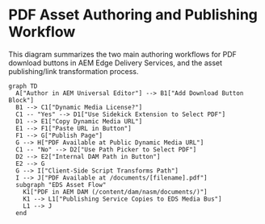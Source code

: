 # PDF Asset Authoring and Publishing Workflow

This diagram summarizes the two main authoring workflows for PDF download buttons in AEM Edge Delivery Services, and the asset publishing/link transformation process.

```mermaid
graph TD
  A["Author in AEM Universal Editor"] --> B1["Add Download Button Block"]
  B1 --> C1["Dynamic Media License?"]
  C1 -- "Yes" --> D1["Use Sidekick Extension to Select PDF"]
  D1 --> E1["Copy Dynamic Media URL"]
  E1 --> F1["Paste URL in Button"]
  F1 --> G["Publish Page"]
  G --> H["PDF Available at Public Dynamic Media URL"]
  C1 -- "No" --> D2["Use Path Picker to Select PDF"]
  D2 --> E2["Internal DAM Path in Button"]
  E2 --> G
  G --> I["Client-Side Script Transforms Path"]
  I --> J["PDF Available at /documents/[filename].pdf"]
  subgraph "EDS Asset Flow"
    K1["PDF in AEM DAM (/content/dam/nasm/documents/)"]
    K1 --> L1["Publishing Service Copies to EDS Media Bus"]
    L1 --> J
  end
``` 